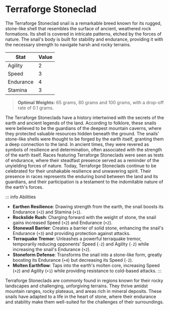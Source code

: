<script setup>
    import Column from '@/components/2-3Column.vue'
    import Imgs from '@/components/3Images.vue'
</script>

# Terraforge Stoneclad

The Terraforge Stoneclad snail is a remarkable breed known for its rugged, stone-like shell that resembles the surface of ancient, weathered rock formations. Its shell is covered in intricate patterns, etched by the forces of nature. The snail's body is built for stability and endurance, providing it with the necessary strength to navigate harsh and rocky terrains.

<Imgs 
    img1="/snailrace/_7a4000a0-e86c-4f3e-b8c2-d078c258b142.jpeg"
    img2="/snailrace/_112a04de-0db9-42c9-a315-7ca153e4d94c.jpeg"
    img3="/snailrace/_53fce2ff-d566-4727-bd32-53c6808351ed.jpeg"
/>

| Stat      | Value |
| --------- | ----- |
| Agility   |   2   |
| Speed     |   3   |
| Endurance |   4   |
| Stamina   |   3   |

> **Optimal Weights:** 65 grams, 80 grams and 100 grams, with a drop-off rate of 0.1 grams.

The Terraforge Stoneclads have a history intertwined with the secrets of the earth and ancient legends of the land. According to folklore, these snails were believed to be the guardians of the deepest mountain caverns, where they protected valuable resources hidden beneath the ground. The snails' stone-like shells were thought to be forged by the earth itself, granting them a deep connection to the land. In ancient times, they were revered as symbols of resilience and determination, often associated with the strength of the earth itself. Races featuring Terraforge Stoneclads were seen as tests of endurance, where their steadfast presence served as a reminder of the unyielding forces of nature. Today, Terraforge Stoneclads continue to be celebrated for their unshakable resilience and unwavering spirit. Their presence in races represents the enduring bond between the land and its guardians, and their participation is a testament to the indomitable nature of the earth's forces.

<Column>
    <template #left>Advantages</template>
    <template #right>
        The Terraforge Stoneclad excels on Synthetic Turf Tracks, Rough Forest Trails, and Desert Dune Courses. It shines in longer races.
    </template>
</Column>
<Column>
    <template #left>Disadvantages</template>
    <template #right>
       This snail may struggle on Grass Tracks and Glass Tracks.
    </template>
</Column>

::: info Abilities
- **Earthen Resilience**: Drawing strength from the earth, the snail boosts its Endurance (`+2`) and Stamina (`+1`).
- **Rockslide Rush**: Charging forward with the weight of stone, the snail gains increased Speed (`+2`) and Endurance (`+2`).
- **Stonewall Barrier**: Creates a barrier of solid stone, enhancing the snail's Endurance (`+3`) and providing protection against attacks.
- **Terraquake Tremor**: Unleashes a powerful terraquake tremor, temporarily reducing opponents' Speed (`-2`) and Agility (`-2`) while increasing the snail's Endurance (`+2`).
- **Stoneform Defense**: Transforms the snail into a stone-like form, greatly boosting its Endurance (`+4`) but decreasing its Speed (`-2`).
- **Molten Earthflow**: Taps into the earth's molten core, increasing Speed (`+2`) and Agility (`+1`) while providing resistance to cold-based attacks.
:::

Terraforge Stoneclads are commonly found in regions known for their rocky landscapes and challenging, unforgiving terrains. They thrive amidst mountain ranges, rocky plateaus, and areas rich in mineral deposits. These snails have adapted to a life in the heart of stone, where their endurance and stability make them well-suited for the challenges of their surroundings.

<Imgs 
    img1="/snailrace/_d60448b4-3a77-4e93-b308-bdc98383b148.jpeg"
    img2="/snailrace/_8bc4eed8-be8d-4288-bb27-cb0d938f31f3.jpeg"
    img3="/snailrace/_b7e0f907-7382-4060-9828-6383f32570de.jpeg"
/>
